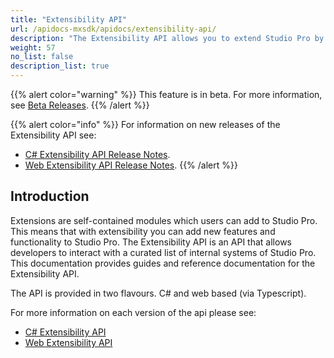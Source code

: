 ```yaml
---
title: "Extensibility API"
url: /apidocs-mxsdk/apidocs/extensibility-api/
description: "The Extensibility API allows you to extend Studio Pro by adding custom functionality."
weight: 57
no_list: false
description_list: true
---
```


{{% alert color="warning" %}} This feature is in beta. For more information, see [Beta Releases](/releasenotes/beta-features/). {{% /alert %}}

{{% alert color="info" %}} For information on new releases of the Extensibility API see:
* [C# Extensibility API Release Notes](/releasenotes/studio-pro/csharp-extensibility-api/). 
* [Web Extensibility API Release Notes](/releasenotes/studio-pro/web-extensibility-api/). {{% /alert %}}

## Introduction

Extensions are self-contained modules which users can add to Studio Pro. This means that with extensibility you can add new features and functionality to Studio Pro. The Extensibility API is an API that allows developers to interact with a curated list of internal systems of Studio Pro. This documentation provides guides and reference documentation for the Extensibility API.

The API is provided in two flavours. C# and web based (via Typescript).

For more information on each version of the api please see:

* [C# Extensibility API](/apidocs-mxsdk/apidocs/extensibility-api/csharp/)
* [Web Extensibility API](/apidocs-mxsdk/apidocs/extensibility-api/web/)

